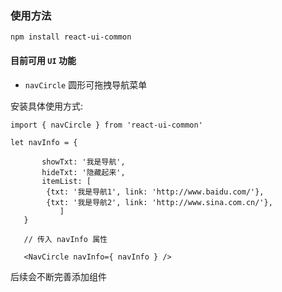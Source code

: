  ### 使用方法
 
 `npm install react-ui-common`
 
 #### 目前可用 `UI` 功能
 
 * `navCircle` 圆形可拖拽导航菜单
 
 
 
 安装具体使用方式:
 
 ```
 import { navCircle } from 'react-ui-common'      
 
 let navInfo = {
 
 		showTxt: '我是导航',
 		hideTxt: '隐藏起来',
 		itemList: [
         {txt: '我是导航1', link: 'http://www.baidu.com/'},
         {txt: '我是导航2', link: 'http://www.sina.com.cn/'},
 			]
 	}
 	
 	// 传入 navInfo 属性
 	
 	<NavCircle navInfo={ navInfo } />
 
 ```
 
 后续会不断完善添加组件